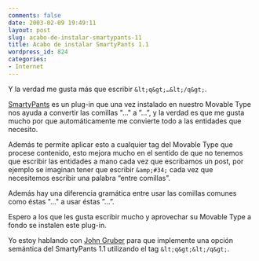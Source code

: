 ```yaml
---
comments: false
date: 2003-02-09 19:49:11
layout: post
slug: acabo-de-instalar-smartypants-11
title: Acabo de instalar SmartyPants 1.1
wordpress_id: 824
categories:
- Internet
---
```


Y la verdad me gusta más que escribir `&lt;q&gt;…&lt;/q&gt;`. 





[SmartyPants](http://www.daringfireball.net/projects/smartypants/) es un plug-in que una vez instalado en nuestro Movable Type nos ayuda a convertir las comillas &#34;…&#34; a ”…”, y la verdad es que me gusta mucho por que automáticamente me convierte todo a las entidades que necesito.





Además te permite aplicar esto a cualquier tag del Movable Type que procese contenido, esto mejora mucho en el sentido de que no tenemos que escribir las entidades a mano cada vez que escribamos un post, por ejemplo se imaginan tener que escribir `&amp;#34;` cada vez que necesitemos escribir una palabra “entre comillas”.





Además hay una diferencia gramática entre usar las comillas comunes como éstas &#34;…&#34; a usar éstas ”…”.





Espero a los que les gusta escribir mucho y aprovechar su Movable Type a fondo se instalen este plug-in.





Yo estoy hablando con [John Gruber](http://daringfireball.net) para que implemente una opción semántica del SmartyPants 1.1 utilizando el tag `&lt;q&gt;&lt;/q&gt;`.




 
